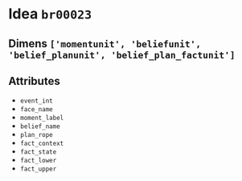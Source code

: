 # Idea `br00023`

## Dimens `['momentunit', 'beliefunit', 'belief_planunit', 'belief_plan_factunit']`

## Attributes
- `event_int`
- `face_name`
- `moment_label`
- `belief_name`
- `plan_rope`
- `fact_context`
- `fact_state`
- `fact_lower`
- `fact_upper`
